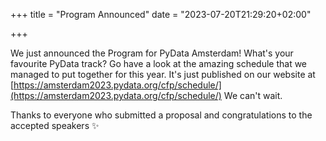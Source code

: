 +++
title = "Program Announced"
date = "2023-07-20T21:29:20+02:00"

+++

We just announced the Program for PyData Amsterdam! What's your favourite PyData track? Go have 
a look at the amazing schedule that we managed to put together for this year. 
It's just published on our website at [https://amsterdam2023.pydata.org/cfp/schedule/](https://amsterdam2023.pydata.org/cfp/schedule/)
We can't wait.

Thanks to everyone who submitted a proposal and congratulations to the accepted speakers ✨